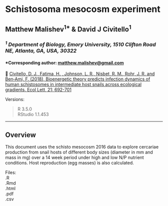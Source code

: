 # Schistosoma mesocosm experiment    
## Matthew Malishev<sup>1*</sup> & David J Civitello<sup>1</sup>  
### _<sup>1</sup> Department of Biology, Emory University, 1510 Clifton Road NE, Atlanta, GA, USA, 30322_  

#### *Corresponding author: matthew.malishev@gmail.com    

:link: [Civitello, D. J., Fatima, H. , Johnson, L. R., Nisbet, R. M., Rohr, J. R. and Ben‐Ami, F. (2018), Bioenergetic theory predicts infection dynamics of human schistosomes in intermediate host snails across ecological gradients. Ecol Lett, 21: 692-701](https://onlinelibrary.wiley.com/doi/abs/10.1111/ele.12937)  

Versions:    
 > R 3.5.0    
 > RStudio 1.1.453    

******  

## Overview  

This document uses the schisto mesocosm 2016 data to explore cercariae production from snail hosts of different body sizes (diameter in mm and mass in mg) over a 14 week period under high and low N/P nutrient conditions. Host reproduction (egg masses) is also calculated.         
  
Files:  
.R  
.Rmd  
.html  
.pdf  
.csv  
